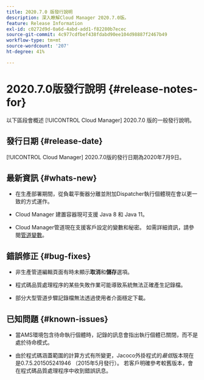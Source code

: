 ```yaml
---
title: 2020.7.0 版發行說明
description: 深入瞭解Cloud Manager 2020.7.0版。
feature: Release Information
exl-id: c0272d9d-0a6d-4abd-add1-f82280b7ecec
source-git-commit: 4c977cdfbef438fdabd90ee104d98887f2467b49
workflow-type: tm+mt
source-wordcount: '207'
ht-degree: 41%

---
```


# 2020.7.0版發行說明 {#release-notes-for}

以下區段會概述 [!UICONTROL Cloud Manager] 2020.7.0 版的一般發行說明。

## 發行日期 {#release-date}

[!UICONTROL Cloud Manager] 2020.7.0版的發行日期為2020年7月9日。

## 最新資訊 {#whats-new}

* 在生產部署期間，從負載平衡器分離並附加Dispatcher執行個體現在會以更一致的方式運作。

* Cloud Manager 建置容器現可支援 Java 8 和 Java 11。

* Cloud Manager管道現在支援客戶設定的變數和秘密。 如需詳細資訊，請參閱[管道變數](/help/getting-started/build-environment.md#pipeline-variables)。

## 錯誤修正 {#bug-fixes}

* 非生產管道編輯頁面有時未顯示&#x200B;**取消**&#x200B;和&#x200B;**儲存**&#x200B;選項。

* 程式碼品質處理程序的某些失敗作業可能導致系統無法正確產生記錄檔。

* 部分大型管道步驟記錄檔無法透過使用者介面穩定下載。

## 已知問題 {#known-issues}

* 當AMS環境包含待命執行個體時，記錄的訊息會指出執行個體已關閉，而不是處於待命模式。

* 由於程式碼涵蓋範圍的計算方式有所變更，Jacoco外掛程式的&#x200B;_最低_&#x200B;版本現在是0.7.5.201505241946 （2015年5月發行）。 若客戶明確參考較舊版本，會在程式碼品質處理程序中收到錯誤訊息。
